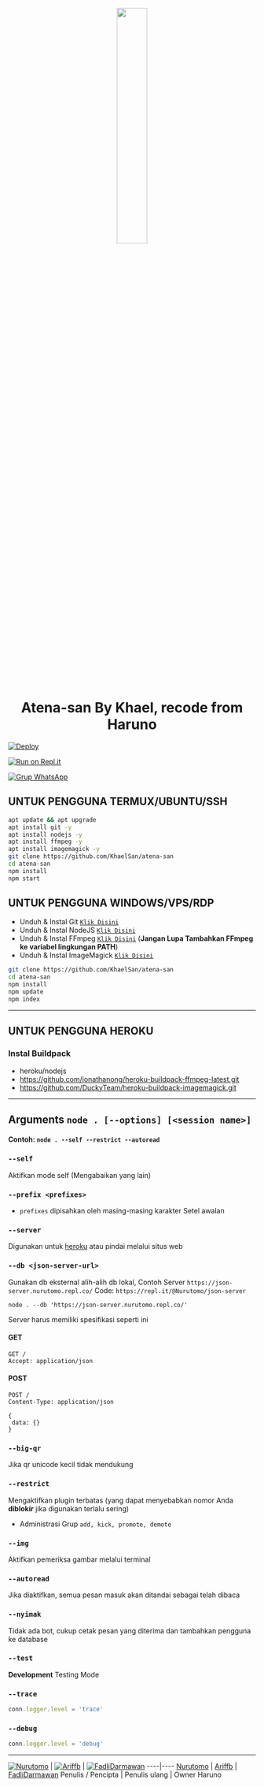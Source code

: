 <p align="center">
	<img src="https://telegra.ph/file/5eb29cdde18832cc883b4.jpg" width="35%" style="margin-left: auto;margin-right: auto;display: block;">
</p>
<h1 align="center">Atena-san By Khael, recode from Haruno</h1>


[![Deploy](https://www.herokucdn.com/deploy/button.svg)](https://heroku.com/deploy?template=https://github.com/KhaelSan/haruno)

[![Run on Repl.it](https://repl.it/badge/github/KhaelSan/haruno)](https://repl.it/github/Khaelsan/haruno)

[![Grup WhatsApp](https://img.shields.io/badge/WhatsApp-25D366?style=for-the-badge&logo=whatsapp&logoColor=white)](https://chat.whatsapp.com/LIX42RUhLi15MBXhfvrF6K)

## UNTUK PENGGUNA TERMUX/UBUNTU/SSH

```bash
apt update && apt upgrade
apt install git -y
apt install nodejs -y
apt install ffmpeg -y
apt install imagemagick -y
git clone https://github.com/KhaelSan/atena-san
cd atena-san
npm install
npm start
```

## UNTUK PENGGUNA WINDOWS/VPS/RDP

* Unduh & Instal Git [`Klik Disini`](https://git-scm.com/downloads)
* Unduh & Instal NodeJS [`Klik Disini`](https://nodejs.org/en/download)
* Unduh & Instal FFmpeg [`Klik Disini`](https://ffmpeg.org/download.html) (**Jangan Lupa Tambahkan FFmpeg ke variabel lingkungan PATH**)
* Unduh & Instal ImageMagick [`Klik Disini`](https://imagemagick.org/script/download.php)

```bash
git clone https://github.com/KhaelSan/atena-san
cd atena-san
npm install
npm update
npm index
```

---------

## UNTUK PENGGUNA HEROKU

### Instal Buildpack
* heroku/nodejs
* https://github.com/jonathanong/heroku-buildpack-ffmpeg-latest.git
* https://github.com/DuckyTeam/heroku-buildpack-imagemagick.git

---------

## Arguments `node . [--options] [<session name>]`

#### Contoh: `node . --self --restrict --autoread`

### `--self`

Aktifkan mode self (Mengabaikan yang lain)

### `--prefix <prefixes>`

* `prefixes` dipisahkan oleh masing-masing karakter
Setel awalan

### `--server`

Digunakan untuk [heroku](https://heroku.com/) atau pindai melalui situs web

### `--db <json-server-url>`

Gunakan db eksternal alih-alih db lokal, 
Contoh Server `https://json-server.nurutomo.repl.co/`
Code: `https://repl.it/@Nurutomo/json-server`

`node . --db 'https://json-server.nurutomo.repl.co/'`

Server harus memiliki spesifikasi seperti ini

#### GET

```http
GET /
Accept: application/json
```

#### POST

```http
POST /
Content-Type: application/json

{
 data: {}
}
```

### `--big-qr`

Jika qr unicode kecil tidak mendukung

### `--restrict`

Mengaktifkan plugin terbatas (yang dapat menyebabkan nomor Anda **diblokir** jika digunakan terlalu sering)

* Administrasi Grup `add, kick, promote, demote`

### `--img`

Aktifkan pemeriksa gambar melalui terminal

### `--autoread`

Jika diaktifkan, semua pesan masuk akan ditandai sebagai telah dibaca

### `--nyimak`

Tidak ada bot, cukup cetak pesan yang diterima dan tambahkan pengguna ke database

### `--test`

**Development** Testing Mode

### `--trace`

```js
conn.logger.level = 'trace'
```

### `--debug`

```js
conn.logger.level = 'debug'
```

---------

 [![Nurutomo](https://github.com/Nurutomo.png?size=100)](https://github.com/Nurutomo) | [![Ariffb](https://github.com/ariffb25.png?size=100)](https://github.com/ariffb25) | [![FadliDarmawan](https://github.com/FadliDarmawan.png?size=100)](https://github.com/FadliDarmawan)
----|----
[Nurutomo](https://github.com/Nurutomo) | [Ariffb](https://github.com/ariffb25) | [FadliDarmawan](https://github.com/FadliDarmawan)
 Penulis / Pencipta | Penulis ulang | Owner Haruno
